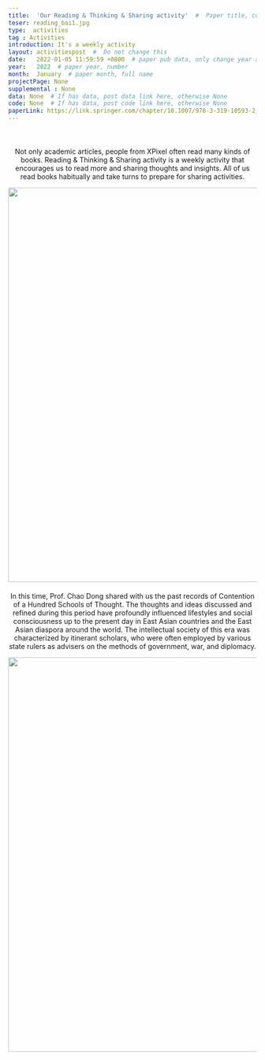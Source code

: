 ```yaml
---
title:  'Our Reading & Thinking & Sharing activity'  #  Paper title, covered by ''
teser: reading_bai1.jpg
type:  activities
tag : Activities
introduction: It's a weekly activity
layout: activitiespost  #  Do not change this
date:   2022-01-05 11:59:59 +0800  # paper pub data, only change year and month according to this format
year:   2022  # paper year, number
month:  January  # paper month, full name
projectPage: None
supplemental : None
data: None  # If has data, post data link here, otherwise None
code: None  # If has data, post code link here, otherwise None
paperLink: https://link.springer.com/chapter/10.1007/978-3-319-10593-2_13  # post paper pdf link here
---
```




&nbsp;
&nbsp;
<center>
<p style="font-size:20px;width:100%;text-align:left" >

Not only academic articles, people from XPixel often read many kinds of books. Reading & Thinking & Sharing activity is a weekly activity that encourages
us to read more and sharing thoughts and insights. All of us read books habitually and take turns to prepare for sharing activities.
<center>

<center><img src="http://xpixel.group/images/activities/reading_bai1.jpg" width = "800" height = "auto"  /></center>

<center>
<p style="font-size:20px;width:100%;text-align:left" >

In this time, Prof. Chao Dong shared with us the past records of Contention of a Hundred Schools of Thought. The thoughts and ideas discussed and refined during this period have profoundly influenced lifestyles and social consciousness up to the present day in East Asian countries and the East Asian diaspora around the world. The intellectual society of this era was characterized by itinerant scholars, who were often employed by various state rulers as advisers on the methods of government, war, and diplomacy.

<center>

<center><img src="http://xpixel.group/images/activities/reading_bai2.jpg" width = "800" height = "auto"  /></center>










